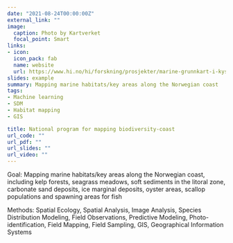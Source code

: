 ```yaml
---
date: "2021-08-24T00:00:00Z"
external_link: ""
image:
  caption: Photo by Kartverket
  focal_point: Smart
links:
- icon: 
  icon_pack: fab
  name: website
  url: https://www.hi.no/hi/forskning/prosjekter/marine-grunnkart-i-kystsonen
slides: example
summary: Mapping marine habitats/key areas along the Norwegian coast
tags:
- Machine learning
- SDM
- Habitat mapping 
- GIS

title: National program for mapping biodiversity-coast
url_code: ""
url_pdf: ""
url_slides: ""
url_video: ""
---
```


Goal: Mapping marine habitats/key areas along the Norwegian coast, including kelp forests, seagrass meadows, soft sediments in the litoral zone, carbonate sand deposits, ice marginal deposits, oyster areas, scallop populations and spawning areas for fish

Methods: Spatial Ecology, Spatial Analysis, Image Analysis, Species Distribution Modeling, Field Observations, Predictive Modeling, Photo-identification, Field Mapping, Field Sampling, GIS, Geographical Information Systems
